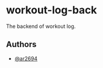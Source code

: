 # workout-log-back

The backend of workout log.


## Authors

- [@ar2694](https://www.github.com/ar2694)

